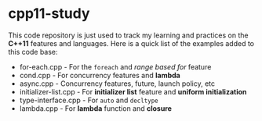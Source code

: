 cpp11-study
===========

This code repository is just used to track my learning and practices on the **C++11** features and languages. Here is a quick list of the examples added to this code base:

- for-each.cpp - For the `foreach` and *range based for* feature   
- cond.cpp - For concurrency features and **lambda**   
- async.cpp - Concurrency features, future, launch policy, etc  
- initializer-list.cpp - For **initializer list** feature and **uniform initialization**   
- type-interface.cpp - For `auto` and `decltype` 
- lambda.cpp - For **lambda** function and **closure**  

